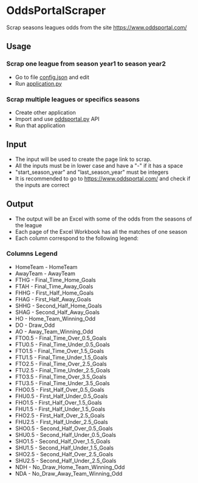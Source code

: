 # OddsPortalScraper
Scrap seasons leagues odds from the site https://www.oddsportal.com/

## Usage
### Scrap one league from season year1 to season year2
- Go to file [config.json](config.json) and edit
- Run [application.py](application.py)
### Scrap multiple leagues or specifics seasons
- Create other application
- Import and use [oddsportal.py](oddsportal.py) API
- Run that application

## Input
- The input will be used to create the page link to scrap.<br/>
- All the inputs must be in lower case and have a "-" if it has a space
- "start_season_year" and "last_season_year" must be integers
- It is recommended to go to https://www.oddsportal.com/ and check if the inputs are correct

## Output
- The output will be an Excel with some of the odds from the seasons of the league
- Each page of the Excel Workbook has all the matches of one season
- Each column correspond to the following legend:

### Columns Legend
- HomeTeam - HomeTeam
- AwayTeam - AwayTeam
- FTHG - Final_Time_Home_Goals
- FTAH - Final_Time_Away_Goals
- FHHG - First_Half_Home_Goals
- FHAG - First_Half_Away_Goals
- SHHG - Second_Half_Home_Goals
- SHAG - Second_Half_Away_Goals
- HO - Home_Team_Winning_Odd
- DO - Draw_Odd
- AO - Away_Team_Winning_Odd
- FTO0.5 - Final_Time_Over_0.5_Goals
- FTU0.5 - Final_Time_Under_0.5_Goals
- FTO1.5 - Final_Time_Over_1.5_Goals
- FTU1.5 - Final_Time_Under_1.5_Goals
- FTO2.5 - Final_Time_Over_2.5_Goals
- FTU2.5 - Final_Time_Under_2.5_Goals
- FTO3.5 - Final_Time_Over_3.5_Goals
- FTU3.5 - Final_Time_Under_3.5_Goals
- FHO0.5 - First_Half_Over_0.5_Goals
- FHU0.5 - First_Half_Under_0.5_Goals
- FHO1.5 - First_Half_Over_1.5_Goals
- FHU1.5 - First_Half_Under_1.5_Goals
- FHO2.5 - First_Half_Over_2.5_Goals
- FHU2.5 - First_Half_Under_2.5_Goals
- SHO0.5 - Second_Half_Over_0.5_Goals
- SHU0.5 - Second_Half_Under_0.5_Goals
- SHO1.5 - Second_Half_Over_1.5_Goals
- SHU1.5 - Second_Half_Under_1.5_Goals
- SHO2.5 - Second_Half_Over_2.5_Goals
- SHU2.5 - Second_Half_Under_2.5_Goals
- NDH - No_Draw_Home_Team_Winning_Odd
- NDA - No_Draw_Away_Team_Winning_Odd

